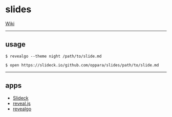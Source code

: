 # slides

[Wiki](https://github.com/oppara/slides/wiki)

---

## usage

```
$ revealgo --theme night /path/to/slide.md
```

```
$ open https://slideck.io/github.com/oppara/slides/path/to/slide.md
```

---

## apps

- [Slideck](https://slideck.io/)
- [reveal.js](https://github.com/hakimel/reveal.js/)
- [revealgo](https://github.com/yusukebe/revealgo)



